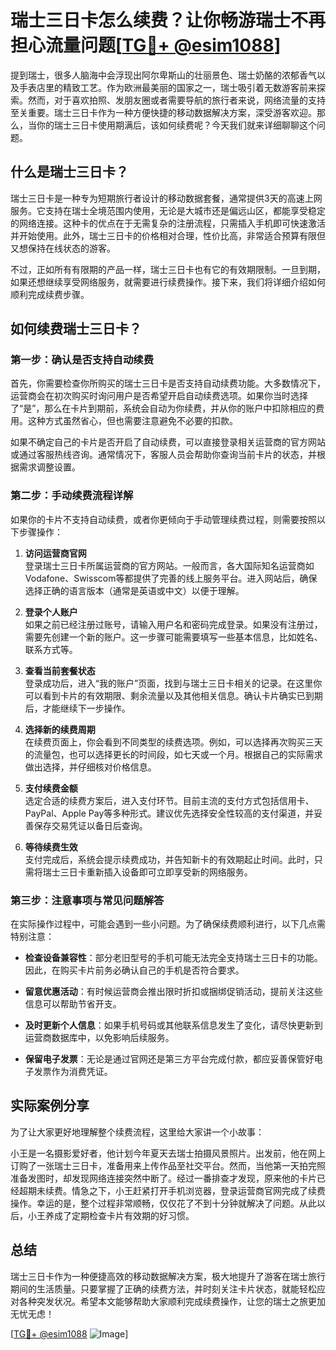 # 瑞士三日卡怎么续费？让你畅游瑞士不再担心流量问题[[TG💪+ @esim1088](https://t.me/s/esim1088)]

提到瑞士，很多人脑海中会浮现出阿尔卑斯山的壮丽景色、瑞士奶酪的浓郁香气以及手表店里的精致工艺。作为欧洲最美丽的国家之一，瑞士吸引着无数游客前来探索。然而，对于喜欢拍照、发朋友圈或者需要导航的旅行者来说，网络流量的支持至关重要。瑞士三日卡作为一种方便快捷的移动数据解决方案，深受游客欢迎。那么，当你的瑞士三日卡使用期满后，该如何续费呢？今天我们就来详细聊聊这个问题。

## 什么是瑞士三日卡？

瑞士三日卡是一种专为短期旅行者设计的移动数据套餐，通常提供3天的高速上网服务。它支持在瑞士全境范围内使用，无论是大城市还是偏远山区，都能享受稳定的网络连接。这种卡的优点在于无需复杂的注册流程，只需插入手机即可快速激活并开始使用。此外，瑞士三日卡的价格相对合理，性价比高，非常适合预算有限但又想保持在线状态的游客。

不过，正如所有有限期的产品一样，瑞士三日卡也有它的有效期限制。一旦到期，如果还想继续享受网络服务，就需要进行续费操作。接下来，我们将详细介绍如何顺利完成续费步骤。

## 如何续费瑞士三日卡？

### 第一步：确认是否支持自动续费

首先，你需要检查你所购买的瑞士三日卡是否支持自动续费功能。大多数情况下，运营商会在初次购买时询问用户是否希望开启自动续费选项。如果你当时选择了“是”，那么在卡片到期前，系统会自动为你续费，并从你的账户中扣除相应的费用。这种方式虽然省心，但也需要注意避免不必要的扣款。

如果不确定自己的卡片是否开启了自动续费，可以直接登录相关运营商的官方网站或通过客服热线咨询。通常情况下，客服人员会帮助你查询当前卡片的状态，并根据需求调整设置。

### 第二步：手动续费流程详解

如果你的卡片不支持自动续费，或者你更倾向于手动管理续费过程，则需要按照以下步骤操作：

1. **访问运营商官网**  
   登录瑞士三日卡所属运营商的官方网站。一般而言，各大国际知名运营商如Vodafone、Swisscom等都提供了完善的线上服务平台。进入网站后，确保选择正确的语言版本（通常是英语或中文）以便于理解。

2. **登录个人账户**  
   如果之前已经注册过账号，请输入用户名和密码完成登录。如果没有注册过，需要先创建一个新的账户。这一步骤可能需要填写一些基本信息，比如姓名、联系方式等。

3. **查看当前套餐状态**  
   登录成功后，进入“我的账户”页面，找到与瑞士三日卡相关的记录。在这里你可以看到卡片的有效期限、剩余流量以及其他相关信息。确认卡片确实已到期后，才能继续下一步操作。

4. **选择新的续费周期**  
   在续费页面上，你会看到不同类型的续费选项。例如，可以选择再次购买三天的流量包，也可以选择更长的时间段，如七天或一个月。根据自己的实际需求做出选择，并仔细核对价格信息。

5. **支付续费金额**  
   选定合适的续费方案后，进入支付环节。目前主流的支付方式包括信用卡、PayPal、Apple Pay等多种形式。建议优先选择安全性较高的支付渠道，并妥善保存交易凭证以备日后查询。

6. **等待续费生效**  
   支付完成后，系统会提示续费成功，并告知新卡的有效期起止时间。此时，只需将瑞士三日卡重新插入设备即可立即享受新的网络服务。

### 第三步：注意事项与常见问题解答

在实际操作过程中，可能会遇到一些小问题。为了确保续费顺利进行，以下几点需特别注意：

- **检查设备兼容性**：部分老旧型号的手机可能无法完全支持瑞士三日卡的功能。因此，在购买卡片前务必确认自己的手机是否符合要求。
  
- **留意优惠活动**：有时候运营商会推出限时折扣或捆绑促销活动，提前关注这些信息可以帮助节省开支。

- **及时更新个人信息**：如果手机号码或其他联系信息发生了变化，请尽快更新到运营商数据库中，以免影响后续服务。

- **保留电子发票**：无论是通过官网还是第三方平台完成付款，都应妥善保管好电子发票作为消费凭证。

## 实际案例分享

为了让大家更好地理解整个续费流程，这里给大家讲一个小故事：

小王是一名摄影爱好者，他计划今年夏天去瑞士拍摄风景照片。出发前，他在网上订购了一张瑞士三日卡，准备用来上传作品至社交平台。然而，当他第一天拍完照准备发图时，却发现网络连接突然中断了。经过一番排查才发现，原来他的卡片已经超期未续费。情急之下，小王赶紧打开手机浏览器，登录运营商官网完成了续费操作。幸运的是，整个过程非常顺畅，仅仅花了不到十分钟就解决了问题。从此以后，小王养成了定期检查卡片有效期的好习惯。

## 总结

瑞士三日卡作为一种便捷高效的移动数据解决方案，极大地提升了游客在瑞士旅行期间的生活质量。只要掌握了正确的续费方法，并时刻关注卡片状态，就能轻松应对各种突发状况。希望本文能够帮助大家顺利完成续费操作，让您的瑞士之旅更加无忧无虑！

[[TG💪+ @esim1088](https://t.me/s/esim1088) ![Image](https://i.postimg.cc/4NQfJmqS/Snipaste-2025-05-13-00-14-12.png)]
